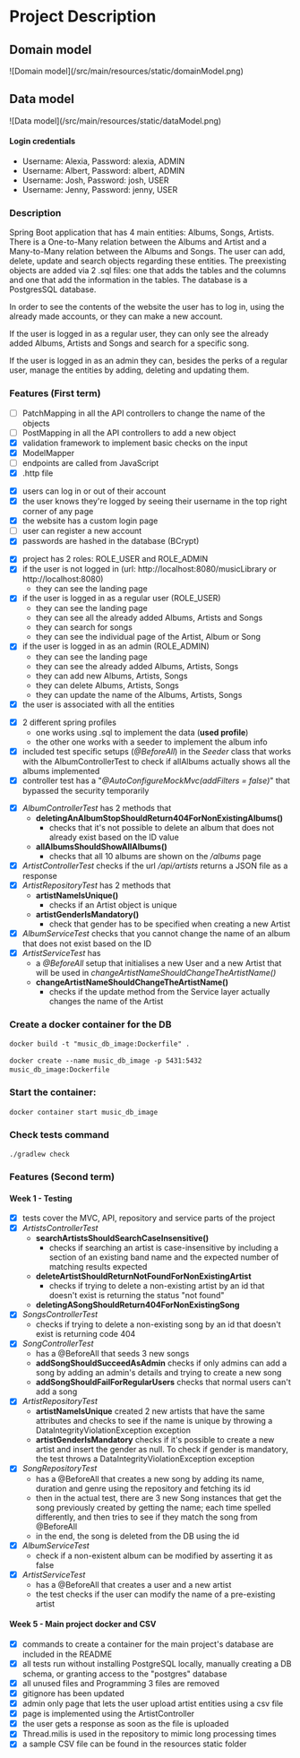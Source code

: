 <h1>Project Description</h1>

<h2>Domain model</h2>
![Domain model](/src/main/resources/static/domainModel.png)

<h2>Data model</h2>
![Data model](/src/main/resources/static/dataModel.png)

<h4>Login credentials</h4>
<ul>
  <li>
      Username: Alexia, Password: alexia, ADMIN
  </li>
<li>
      Username: Albert, Password: albert, ADMIN
  </li>
  <li>
      Username: Josh, Password: josh, USER
  </li>
<li>
      Username: Jenny, Password: jenny, USER
  </li>
</ul>

<h3>Description</h3>
<p>
Spring Boot application that has 4 main entities: Albums, Songs, Artists. There is a One-to-Many relation between the Albums and Artist and a Many-to-Many relation between the Albums and Songs. The user can add, delete, update and search objects regarding these entities. The preexisting objects are added via 2 .sql files: one that adds the tables and the columns and one that add the information in the tables.
The database is a PostgresSQL database.</p>
<p>
In order to see the contents of the website the user has to log in, using the already made accounts, or they can make a new account.
</p>
<p>
If the user is logged in as a regular user, they can only see the already added Albums, Artists and Songs and search for a specific song.
</p>
<p>
If the user is logged in as an admin they can, besides the perks of a regular user, manage the entities by adding, deleting and updating them. 
</p>

<h3>Features (First term)</h3>

- [ ] PatchMapping in all the API controllers to change the name of the objects
- [ ] PostMapping in all the API controllers to add a new object
- [x] validation framework to implement basic checks on the input
- [x] ModelMapper
- [ ] endpoints are called from JavaScript
- [x] .http file
<p>

</p>

- [x] users can log in or out of their account
- [x] the user knows they're logged by seeing their username in the top right corner of any page
- [x] the website has a custom login page
- [ ] user can register a new account
- [x] passwords are hashed in the database (BCrypt)
<p>

</p>

- [x] project has 2 roles: ROLE_USER and ROLE_ADMIN
- [x] if the user is not logged in (url: http://localhost:8080/musicLibrary or http://localhost:8080)
  - they can see the landing page 
- [x] if the user is logged in as a regular user (ROLE_USER)
  - they can see the landing page
  - they can see all the already added Albums, Artists and Songs
  - they can search for songs
  - they can see the individual page of the Artist, Album or Song
-[x] if the user is logged in as an admin (ROLE_ADMIN)
  - they can see the landing page
  - they can see the already added Albums, Artists, Songs
  - they can add new Albums, Artists, Songs
  - they can delete Albums, Artists, Songs
  - they can update the name of the Albums, Artists, Songs
- [x] the user is associated with all the entities
<p>

</p>

- [x] 2 different spring profiles
  - one works using .sql to implement the data (**used profile**)
  - the other one works with a seeder to implement the album info
- [x] included test specific setups (_@BeforeAll_) in the _Seeder_ class that works with the AlbumControllerTest to check if allAlbums actually shows all the albums implemented 
- [x] controller test has a "_@AutoConfigureMockMvc(addFilters = false)_" that bypassed the security temporarily
<p>

</p>

- [x] _AlbumControllerTest_ has 2 methods that 
  - **deletingAnAlbumStopShouldReturn404ForNonExistingAlbums()** 
    - checks that it's not possible to delete an album that does not already exist based on the ID value
  - **allAlbumsShouldShowAllAlbums()**
    - checks that all 10 albums are shown on the _/albums_ page
- [x] _ArtistControllerTest_ checks if the url _/api/artists_ returns a JSON file as a response 
- [x] _ArtistRepositoryTest_ has 2 methods that
  - **artistNameIsUnique()**
    - checks if an Artist object is unique
  - **artistGenderIsMandatory()**
    - check that gender has to be specified when creating a new Artist
- [x] _AlbumServiceTest_ checks that you cannot change the name of an album that does not exist based on the ID
- [x] _ArtistServiceTest_ has
  - a _@BeforeAll_ setup that initialises a new User and a new Artist that will be used in _changeArtistNameShouldChangeTheArtistName()_ 
  - **changeArtistNameShouldChangeTheArtistName()**
    - checks if the update method from the Service layer actually changes the name of the Artist


### Create a docker container for the DB
```shell
docker build -t "music_db_image:Dockerfile" .
```

```shell
docker create --name music_db_image -p 5431:5432 music_db_image:Dockerfile
```

### Start the container:
```shell
docker container start music_db_image
```

### Check tests command
```shell
./gradlew check
```
<h3>Features (Second term)</h3>
<h4>Week 1 - Testing</h4>

- [x] tests cover the MVC, API, repository and service parts of the project
- [x] _ArtistsControllerTest_  
  - **searchArtistsShouldSearchCaseInsensitive()**
    - checks if searching an artist is case-insensitive by including a section of an existing band name and the expected number of matching results expected
  - **deleteArtistShouldReturnNotFoundForNonExistingArtist**
    - checks if trying to delete a non-existing artist by an id that doesn't exist is returning the status "not found"
  - **deletingASongShouldReturn404ForNonExistingSong**
- [x] _SongsControllerTest_  
    - checks if trying to delete a non-existing song by an id that doesn't exist is returning code 404
- [x] _SongControllerTest_ 
  - has a @BeforeAll that seeds 3 new songs
  - **addSongShouldSucceedAsAdmin** checks if only admins can add a song by adding an admin's details and trying to create a new song
  - **addSongShouldFailForRegularUsers** checks that normal users can't add a song
- [x] _ArtistRepositoryTest_  
  - **artistNameIsUnique** created 2 new artists that have the same attributes and checks to see if the name is unique by throwing a DataIntegrityViolationException exception
  - **artistGenderIsMandatory** checks if it's possible to create a new artist and insert the gender as null. To check if gender is mandatory, the test throws a DataIntegrityViolationException exception
- [x] _SongRepositoryTest_  
   - has a @BeforeAll that creates a new song by adding its name, duration and genre using the repository and fetching its id
   - then in the actual test, there are 3 new Song instances that get the song previously created by getting the name; each time spelled differently, and then tries to see if they match the song from @BeforeAll
   - in the end, the song is deleted from the DB using the id
- [x] _AlbumServiceTest_
  - check if a non-existent album can be modified by asserting it as false
- [x] _ArtistServiceTest_
  - has a @BeforeAll that creates a user and a new artist
  - the test checks if the user can modify the name of a pre-existing artist
<p>

</p>

<h4>Week 5 - Main project docker and CSV</h4>

- [x] commands to create a container for the main project's database are included in the README
- [x] all tests run without installing PostgreSQL locally, manually creating a DB schema, or granting access to the "postgres" database
- [x] all unused files and Programming 3 files are removed
- [x] gitignore has been updated
- [x] admin only page that lets the user upload artist entities using a csv file
- [x] page is implemented using the ArtistController
- [x] the user gets a response as soon as the file is uploaded
- [x] Thread.milis is used in the repository to mimic long processing times
- [x] a sample CSV file can be found in the resources static folder
